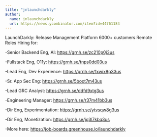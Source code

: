 ```yaml
---
title: "jnlaunchdarkly"
author:
  name: jnlaunchdarkly
  url: https://news.ycombinator.com/item?id=44761184
---
```


<JobNavigation />

LaunchDarkly: Release Management Platform
6000+ customers
Remote Roles Hiring for:

-Senior Backend Eng, AI: <a href="https:&#x2F;&#x2F;grnh.se&#x2F;zc210p0j3us" rel="nofollow">https:&#x2F;&#x2F;grnh.se&#x2F;zc210p0j3us</a>

-Fullstack Eng, O11y: <a href="https:&#x2F;&#x2F;grnh.se&#x2F;tnps0dd03us" rel="nofollow">https:&#x2F;&#x2F;grnh.se&#x2F;tnps0dd03us</a>

-Lead Eng, Dev Experience: <a href="https:&#x2F;&#x2F;grnh.se&#x2F;1xwix8p33us" rel="nofollow">https:&#x2F;&#x2F;grnh.se&#x2F;1xwix8p33us</a>

-Sr. App Sec Eng: <a href="https:&#x2F;&#x2F;grnh.se&#x2F;5boot7m43us" rel="nofollow">https:&#x2F;&#x2F;grnh.se&#x2F;5boot7m43us</a>

-Lead GRC Analyst: <a href="https:&#x2F;&#x2F;grnh.se&#x2F;ddfd9xtg3us" rel="nofollow">https:&#x2F;&#x2F;grnh.se&#x2F;ddfd9xtg3us</a>

-Engineering Manager: <a href="https:&#x2F;&#x2F;grnh.se&#x2F;r37m41bb3us" rel="nofollow">https:&#x2F;&#x2F;grnh.se&#x2F;r37m41bb3us</a>

-Dir Eng, Experimentation: <a href="https:&#x2F;&#x2F;grnh.se&#x2F;ytvsqw8g3us" rel="nofollow">https:&#x2F;&#x2F;grnh.se&#x2F;ytvsqw8g3us</a>

-Dir Eng, Monetization: <a href="https:&#x2F;&#x2F;grnh.se&#x2F;jg3l7kbq3us" rel="nofollow">https:&#x2F;&#x2F;grnh.se&#x2F;jg3l7kbq3us</a>

-More here: <a href="https:&#x2F;&#x2F;job-boards.greenhouse.io&#x2F;launchdarkly" rel="nofollow">https:&#x2F;&#x2F;job-boards.greenhouse.io&#x2F;launchdarkly</a>
<JobApplication />
